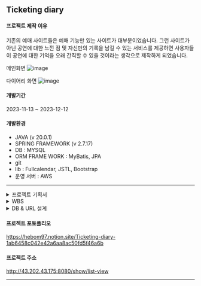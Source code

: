 ## Ticketing diary
#### 프로젝트 제작 이유
기존의 예매 사이트들은 예매 기능만 있는 사이트가 대부분이었습니다. 그런 사이트가 아닌 공연에 대한 느낀 점 및 자신만의 기록을 남길 수 있는 서비스를 제공하면 사용자들이 공연에 대한 기억을 오래 간직할 수 있을 것이라는 생각으로 제작하게 되었습니다.



메인화면
![image](https://github.com/dayoung0904/Ticketing-diary/assets/144106932/0ed7cd3e-4600-44cc-a8d4-57da5c15021f)

다이어리 화면
![image](https://github.com/dayoung0904/Ticketing-diary/assets/144106932/21409b6b-393c-4ec6-89c1-11c569954ca2)   

#### 개발기간
2023-11-13 ~ 2023-12-12

#### 개발환경
- JAVA (v 20.0.1)
- SPRING FRAMEWORK (v 2.7.17)
- DB : MYSQL
- ORM FRAME WORK : MyBatis, JPA
- git
- lib : Fullcalendar, JSTL, Bootstrap
- 운영 서버 : AWS   

---

<details>
<summary>
  프로젝트 기획서
</summary>
   https://ovenapp.io/project/VAMvtdrjoneNh1gSR4Q56BvKFkbOMDIP#9FeDB
</details>
<details>
<summary>
  WBS
</summary>
   https://docs.google.com/spreadsheets/d/1BZ90jbPwEccceIqK7n_hCsAP1Hus9J26ACc8MpxBNBw/edit?usp=sharing
</details>
<details>
<summary>
  DB & URL 설계
</summary>
  https://drive.google.com/file/d/1l6bq409UQPklDeGVtwaPBJX10x3yOjbz/view?usp=drive_link
  https://docs.google.com/spreadsheets/d/1Rio2pOuLE5FMsHToA5AL6RPjkkzGhFiOByQnmKICn98/edit?usp=sharing
</details>    


#### 프로젝트 포토폴리오
https://hebom97.notion.site/Ticketing-diary-1ab6458c042e42a6aa8ac50fd5f46a6b   


#### 프로젝트 주소
http://43.202.43.175:8080/show/list-view
- - -
